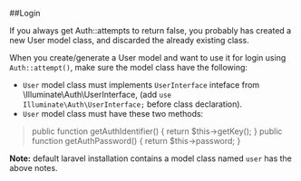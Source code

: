 ##Login

If you always get Auth::attempts to return false, you probably has created a new User model class, and discarded the already existing class.

When you create/generate a User model and want to use it for login using `Auth::attempt()`, make sure the model class have the following:

* `User` model class must implements `UserInterface` inteface from \Illuminate\Auth\UserInterface, (add `use Illuminate\Auth\UserInterface;` before class declaration).
* `User` model class must have these two methods:

>	public function getAuthIdentifier() {
>		return $this->getKey();
>	}
>	public function getAuthPassword() {
>		return $this->password;
>	}

**Note:** default laravel installation contains a model class named `user` has the above notes.
